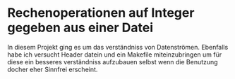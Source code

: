 # Rechenoperationen auf Integer gegeben aus einer Datei

In diesem Projekt ging es um das verständniss von Datenströmen.
Ebenfalls habe ich versucht Header datein und ein Makefile miteinzubringen um für diese ein besseres verständniss aufzubauen selbst wenn die Benutzung docher eher Sinnfrei erscheint. 
